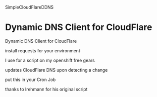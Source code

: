 SimpleCloudFlareDDNS

Dynamic DNS Client for CloudFlare
====================

Dynamic DNS Client for CloudFlare



install requests for your environment




I use for a script on my openshift free gears

updates CloudFlare DNS upon detecting a change

put this in your Cron Job

thanks to lrehmann for his original  script
